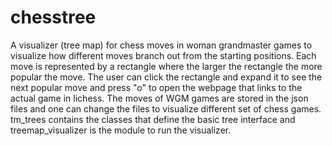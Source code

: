 # chesstree

A visualizer (tree map) for chess moves in woman grandmaster games to visualize how different moves branch out from the starting positions. Each move is represented by a rectangle where the larger the rectangle the more popular the move. The user can click the rectangle and expand it to see the next popular move and press "o" to open the webpage that links to the actual game in lichess. The moves of WGM games are stored in the json files and one can change the files to visualize different set of chess games. tm_trees contains the classes that define the basic tree interface and treemap_visualizer is the module to run the visualizer. 
